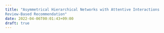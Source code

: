 ```yaml
---
title: "Asymmetrical Hierarchical Networks with Attentive Interactions for Interpretable
Review-Based Recommendation"
date: 2022-04-06T00:01:43+09:00
draft: true
---
```


